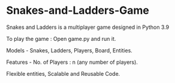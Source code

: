 # Snakes-and-Ladders-Game
Snakes and Ladders is a multiplayer game designed in Python 3.9

To play the game :
Open game.py and run it.

Models -
  Snakes,
  Ladders,
  Players,
  Board,
  Entities.
  
Features -
No. of Players : n (any number of players).

Flexible entities,
Scalable and Reusable Code.
